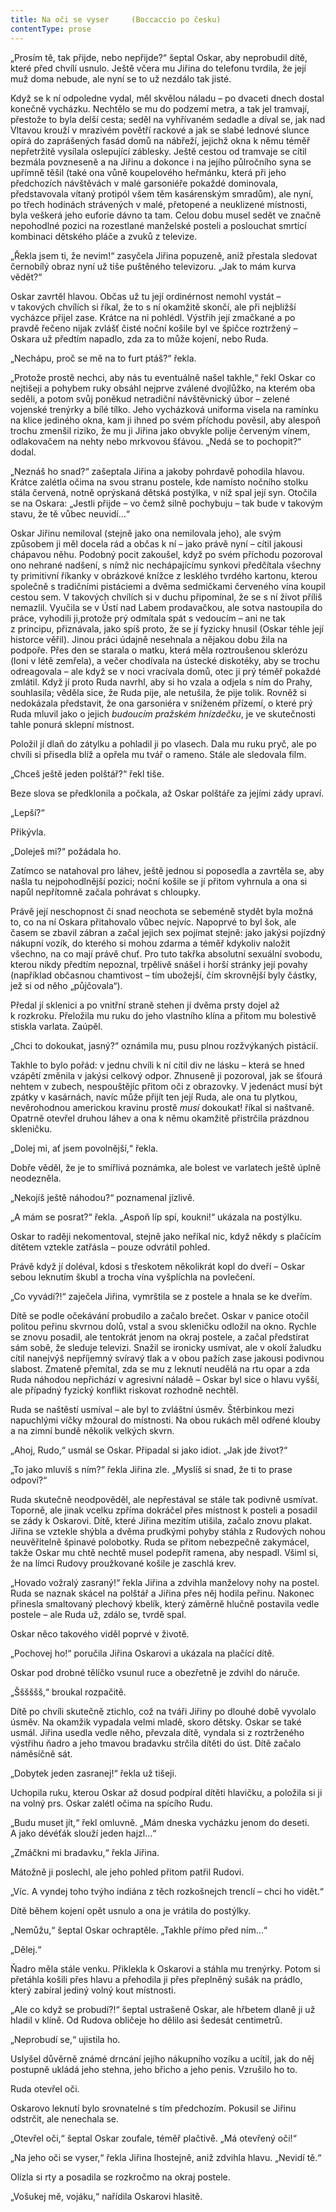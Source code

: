 ```yaml
---
title: Na oči se vyser     (Boccaccio po česku)
contentType: prose
---
```


„Prosím tě, tak přijde, nebo nepřijde?“ šeptal Oskar, aby neprobudil dítě, které před chvílí usnulo. Ještě včera mu Jiřina do telefonu tvrdila, že její muž doma nebude, ale nyní se to už nezdálo tak jisté.

  

Když se k ní odpoledne vydal, měl skvělou náladu – po dvaceti dnech dostal konečně vycházku. Nechtělo se mu do podzemí metra, a tak jel tramvají, přestože to byla delší cesta; seděl na vyhřívaném sedadle a díval se, jak nad Vltavou krouží v mrazivém povětří rackové a jak se slabé lednové slunce opírá do zaprášených fasád domů na nábřeží, jejichž okna k němu téměř nepřetržitě vysílala oslepující záblesky. Ještě cestou od tramvaje se cítil bezmála povzneseně a na Jiřinu a dokonce i na jejího půlročního syna se upřímně těšil (také ona vůně koupelového heřmánku, která při jeho předchozích návštěvách v malé garsoniéře pokaždé dominovala, představovala vítaný protipól všem těm kasárenským smradům), ale nyní, po třech hodinách strávených v malé, přetopené a neuklizené místnosti, byla veškerá jeho euforie dávno ta tam. Celou dobu musel sedět ve značně nepohodlné pozici na rozestlané manželské posteli a poslouchat smrtící kombinaci dětského pláče a zvuků z televize.

„Řekla jsem ti, že nevim!“ zasyčela Jiřina popuzeně, aniž přestala sledovat černobílý obraz nyní už tiše puštěného televizoru. „Jak to mám kurva vědět?“

Oskar zavrtěl hlavou. Občas už tu její ordinérnost nemohl vystát – v takových chvílích si říkal, že to s ní okamžitě skončí, ale při nejbližší vycházce přijel zase. Krátce na ni pohlédl. Výstřih její zmačkané a po pravdě řečeno nijak zvlášť čisté noční košile byl ve špičce roztržený – Oskara už předtím napadlo, zda za to může kojení, nebo Ruda.

„Nechápu, proč se mě na to furt ptáš?“ řekla.

„Protože prostě nechci, aby nás tu eventuálně našel takhle,“ řekl Oskar co nejtišeji a pohybem ruky obsáhl nejprve zválené dvojlůžko, na kterém oba seděli, a potom svůj poněkud netradiční návštěvnický úbor – zelené vojenské trenýrky a bílé tílko. Jeho vycházková uniforma visela na ramínku na klice jediného okna, kam ji ihned po svém příchodu pověsil, aby alespoň trochu zmenšil riziko, že mu ji Jiřina jako obvykle polije červeným vínem, odlakovačem na nehty nebo mrkvovou šťávou. „Nedá se to pochopit?“ dodal.

„Neznáš ho snad?“ zašeptala Jiřina a jakoby pohrdavě pohodila hlavou. Krátce zalétla očima na svou stranu postele, kde namísto nočního stolku stála červená, notně oprýskaná dětská postýlka, v níž spal její syn. Otočila se na Oskara: „Jestli přijde – vo čemž silně pochybuju – tak bude v takovým stavu, že tě vůbec neuvidí…“

Oskar Jiřinu nemiloval (stejně jako ona nemilovala jeho), ale svým způsobem ji měl docela rád a občas k ní – jako právě nyní – cítil jakousi chápavou něhu. Podobný pocit zakoušel, když po svém příchodu pozoroval ono nehrané nadšení, s nímž nic nechápajícímu synkovi předčítala všechny ty primitivní říkanky v obrázkové knížce z lesklého tvrdého kartonu, kterou společně s tradičními pistáciemi a dvěma sedmičkami červeného vína koupil cestou sem. V takových chvílích si v duchu připomínal, že se s ní život příliš nemazlil. Vyučila se v Ústí nad Labem prodavačkou, ale sotva nastoupila do práce, vyhodili ji,protože prý odmítala spát s vedoucím – ani ne tak z principu, přiznávala, jako spíš proto, že se jí fyzicky hnusil (Oskar téhle její historce věřil). Jinou práci údajně nesehnala a nějakou dobu žila na podpoře. Přes den se starala o matku, která měla roztroušenou sklerózu (loni v létě zemřela), a večer chodívala na ústecké diskotéky, aby se trochu odreagovala – ale když se v noci vracívala domů, otec ji prý téměř pokaždé zmlátil. Když jí proto Ruda navrhl, aby si ho vzala a odjela s ním do Prahy, souhlasila; věděla sice, že Ruda pije, ale netušila, že pije tolik. Rovněž si nedokázala představit, že ona garsoniéra v sníženém přízemí, o které prý Ruda mluvil jako o jejich _budoucím pražském hnízdečku_, je ve skutečnosti tahle ponurá sklepní místnost.

Položil jí dlaň do zátylku a pohladil ji po vlasech. Dala mu ruku pryč, ale po chvíli si přisedla blíž a opřela mu tvář o rameno. Stále ale sledovala film.

„Chceš ještě jeden polštář?“ řekl tiše.

Beze slova se předklonila a počkala, až Oskar polštáře za jejími zády upraví.

„Lepší?“

Přikývla.

„Doleješ mi?“ požádala ho.

Zatímco se natahoval pro láhev, ještě jednou si poposedla a zavrtěla se, aby našla tu nejpohodlnější pozici; noční košile se jí přitom vyhrnula a ona si napůl nepřítomně začala pohrávat s chloupky.

Právě její neschopnost či snad neochota se sebeméně stydět byla možná to, co na ní Oskara přitahovalo vůbec nejvíc. Napoprvé to byl šok, ale časem se zbavil zábran a začal jejich sex pojímat stejně: jako jakýsi pojízdný nákupní vozík, do kterého si mohou zdarma a téměř kdykoliv naložit všechno, na co mají právě chuť. Pro tuto takřka absolutní sexuální svobodu, kterou nikdy předtím nepoznal, trpělivě snášel i horší stránky její povahy (například občasnou chamtivost – tím ubožejší, čím skrovnější byly částky, jež si od něho „půjčovala“).

Předal jí sklenici a po vnitřní straně stehen jí dvěma prsty dojel až k rozkroku. Přeložila mu ruku do jeho vlastního klína a přitom mu bolestivě stiskla varlata. Zaúpěl.

„Chci to dokoukat, jasný?“ oznámila mu, pusu plnou rozžvýkaných pistácií.

Takhle to bylo pořád: v jednu chvíli k ní cítil div ne lásku – která se hned vzápětí změnila v jakýsi celkový odpor. Zhnuseně ji pozoroval, jak se šťourá nehtem v zubech, nespouštějíc přitom oči z obrazovky. V jedenáct musí být zpátky v kasárnách, navíc může přijít ten její Ruda, ale ona tu plytkou, nevěrohodnou americkou kravinu prostě _musí_ dokoukat! říkal si naštvaně. Opatrně otevřel druhou láhev a ona k němu okamžitě přistrčila prázdnou skleničku.

„Dolej mi, ať jsem povolnější,“ řekla.

Dobře věděl, že je to smířlivá poznámka, ale bolest ve varlatech ještě úplně neodezněla.

„Nekojíš ještě náhodou?“ poznamenal jízlivě.

„A mám se posrat?“ řekla. „Aspoň líp spí, koukni!“ ukázala na postýlku.

Oskar to raději nekomentoval, stejně jako neříkal nic, když někdy s plačícím dítětem vztekle zatřásla – pouze odvrátil pohled.

Právě když jí doléval, kdosi s třeskotem několikrát kopl do dveří – Oskar sebou leknutím škubl a trocha vína vyšplíchla na povlečení.

„Co vyvádí?!“ zaječela Jiřina, vymrštila se z postele a hnala se ke dveřím.

Dítě se podle očekávání probudilo a začalo brečet. Oskar v panice otočil politou peřinu skvrnou dolů, vstal a svou skleničku odložil na okno. Rychle se znovu posadil, ale tentokrát jenom na okraj postele, a začal předstírat sám sobě, že sleduje televizi. Snažil se ironicky usmívat, ale v okolí žaludku cítil nanejvýš nepříjemný svíravý tlak a v obou pažích zase jakousi podivnou slabost. Zmateně přemítal, zda se mu z leknutí neudělá na rtu opar a zda Ruda náhodou nepřichází v agresivní náladě – Oskar byl sice o hlavu vyšší, ale případný fyzický konflikt riskovat rozhodně nechtěl.

Ruda se naštěstí usmíval – ale byl to zvláštní úsměv. Štěrbinkou mezi napuchlými víčky mžoural do místnosti. Na obou rukách měl odřené klouby a na zimní bundě několik velkých skvrn.

„Ahoj, Rudo,“ usmál se Oskar. Připadal si jako idiot. „Jak jde život?“

„To jako mluvíš s ním?“ řekla Jiřina zle. „Myslíš si snad, že ti to prase odpoví?“

Ruda skutečně neodpověděl, ale nepřestával se stále tak podivně usmívat. Toporně, ale jinak vcelku zpříma dokráčel přes místnost k posteli a posadil se zády k Oskarovi. Dítě, které Jiřina mezitím utišila, začalo znovu plakat. Jiřina se vztekle shýbla a dvěma prudkými pohyby stáhla z Rudových nohou neuvěřitelně špinavé polobotky. Ruda se přitom nebezpečně zakymácel, takže Oskar mu chtě nechtě musel podepřít ramena, aby nespadl. Všiml si, že na límci Rudovy proužkované košile je zaschlá krev.

„Hovado vožralý zasraný!“ řekla Jiřina a zdvihla manželovy nohy na postel. Ruda se naznak skácel na polštář a Jiřina přes něj hodila peřinu. Nakonec přinesla smaltovaný plechový kbelík, který záměrně hlučně postavila vedle postele – ale Ruda už, zdálo se, tvrdě spal.

Oskar něco takového viděl poprvé v životě.

„Pochovej ho!“ poručila Jiřina Oskarovi a ukázala na plačící dítě.

Oskar pod drobné tělíčko vsunul ruce a obezřetně je zdvihl do náruče.

„Šššššš,“ broukal rozpačitě.

Dítě po chvíli skutečně ztichlo, což na tváři Jiřiny po dlouhé době vyvolalo úsměv. Na okamžik vypadala velmi mladě, skoro dětsky. Oskar se také usmál. Jiřina usedla vedle něho, převzala dítě, vyndala si z roztrženého výstřihu ňadro a jeho tmavou bradavku strčila dítěti do úst. Dítě začalo náměsíčně sát.

„Dobytek jeden zasranej!“ řekla už tišeji.

Uchopila ruku, kterou Oskar až dosud podpíral dítěti hlavičku, a položila si ji na volný prs. Oskar zalétl očima na spícího Rudu.

„Budu muset jít,“ řekl omluvně. „Mám dneska vycházku jenom do deseti. A jako dévéťák slouží jeden hajzl…“

„Zmáčkni mi bradavku,“ řekla Jiřina.

Mátožně ji poslechl, ale jeho pohled přitom patřil Rudovi.

„Víc. A vyndej toho tvýho indiána z těch rozkošnejch trenclí – chci ho vidět.“

Dítě během kojení opět usnulo a ona je vrátila do postýlky.

„Nemůžu,“ šeptal Oskar ochraptěle. „Takhle přímo před ním…“

„Dělej.“

Ňadro měla stále venku. Přiklekla k Oskarovi a stáhla mu trenýrky. Potom si přetáhla košili přes hlavu a přehodila ji přes přeplněný sušák na prádlo, který zabíral jediný volný kout místnosti.

„Ale co když se probudí?!“ šeptal ustrašeně Oskar, ale hřbetem dlaně ji už hladil v klíně. Od Rudova obličeje ho dělilo asi šedesát centimetrů.

„Neprobudí se,“ ujistila ho.

Uslyšel důvěrně známé drncání jejího nákupního vozíku a ucítil, jak do něj postupně ukládá jeho stehna, jeho břicho a jeho penis. Vzrušilo ho to.

Ruda otevřel oči.

Oskarovo leknutí bylo srovnatelné s tím předchozím. Pokusil se Jiřinu odstrčit, ale nenechala se.

„Otevřel oči,“ šeptal Oskar zoufale, téměř plačtivě. „Má otevřený oči!“

„Na jeho oči se vyser,“ řekla Jiřina lhostejně, aniž zdvihla hlavu. „Nevidí tě.“

Olízla si rty a posadila se rozkročmo na okraj postele.

„Vošukej mě, vojáku,“ nařídila Oskarovi hlasitě.
